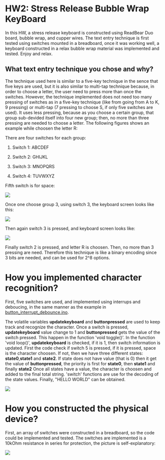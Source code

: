 # HW2: Stress Release Bubble Wrap KeyBoard
In this HW, a stress release keyboard is constructed using ReadBear Duo board, bubble wrap, and cupper wires. The text entry technique is first tested using switches mounted in a breadboard, once it was working well, a keyboard constructed in a relax bubble wrap material was implemented and tested. Enjoy and relax.

## What text entry technique you chose and why?

The technique used here is similar to a five-key technique in the sence that five keys are used, but it is also similar to multi-tap technique because, in order to choose a letter, the user need to press more than once the switches. However, the technique implemented does not need too many pressing of switches as in a five-key technique (like from going from A to K, 9 pressing) or multi-tap (7 pressing to choose S, if only five switches are used). It uses less pressing, because as you choose a certain group, that group sub-devided itself into four new group; then, no more than three pressing are needed to choose a letter. The following figures shows an example while choosen the letter R:

There are four switches for each group:

1. Switch 1: ABCDEF

2. Switch 2: GHIJKL

3. Switch 3: MNOPQRS

4. Switch 4: TUVWXYZ

Fifth switch is for space:

![](https://googledrive.com/host/0Bwp10bnNHRKxTkhoR1FMZUFmUTg/keyboard1.png)

Once one choose group 3, using switch 3, the keyboard screen looks like this:

![](https://googledrive.com/host/0Bwp10bnNHRKxTkhoR1FMZUFmUTg/keyboard2.png)

Then again switch 3 is pressed, and keyboard screen looks like:

![](https://googledrive.com/host/0Bwp10bnNHRKxTkhoR1FMZUFmUTg/keyboard3.png)

Finally switch 2 is pressed, and letter R is choosen. Then, no more than 3 pressing are need. Therefore this technique is like a binary encoding since 3 bits are needed, and can be used for 2^8 options.

# How you implemented character recognition?

First, five switches are used, and implemented using interrups and deboucing, in the same manner as the example in [button_interrupt_debounce.ino](https://github.com/bjo3rn/idd-examples/tree/master/redbearduo/examples/button_interrupt_debounce).

The volatile variables **updatekeyboard** and **buttonpressed** are used to keep track and recognize the character. Once a switch is pressed, **updatekeyboard** value change to 1 and **buttonpressed** gets the value of the switch pressed. This happen in the function 'void toggle()'. In the function 'void loop()', **updatekeyboard** is checked, if it is 1, then switch information is updated. First the code check if switch 5 is pressed, if it is pressed, space is the character choosen. If not, then we have three different states: **state0**,**state1** and **state2**. If state does not have value (that is 0) then it get the value of **buttonpressed**, the priority is first for **state0**, then **state1** and finally **state2** Once all states have a value, the character is choosen and added to the final total string. 'switch' functions are use for the decoding of the state values. Finally, "HELLO WORLD" can be obtained.

![](https://googledrive.com/host/0Bwp10bnNHRKxTkhoR1FMZUFmUTg/helloworldhw2.png)

# How you constructed the physical device?

First, an array of switches were constructed in a breadboard, so the code could be implemented and tested. The switches are implemented is a 10kOhm resistance in series for protection, the picture is self-explanatory:

![](https://googledrive.com/host/0Bwp10bnNHRKxTkhoR1FMZUFmUTg/IMG_4179.png)

